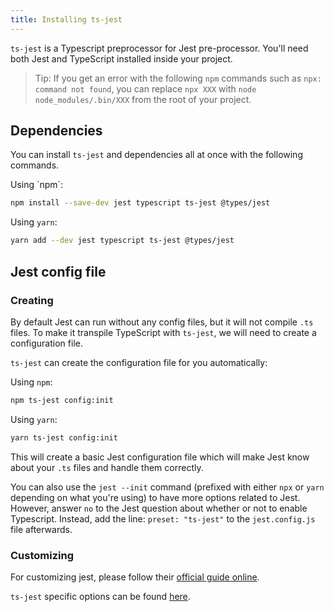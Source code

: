 ```yaml
---
title: Installing ts-jest
---
```

`ts-jest` is a Typescript preprocessor for Jest pre-processor. You'll need both Jest and TypeScript installed inside your project.

> Tip: If you get an error with the following `npm` commands such as `npx: command not found`, you can replace `npx XXX` with `node node_modules/.bin/XXX` from the root of your project.

## Dependencies

You can install `ts-jest` and dependencies all at once with the following commands.

<div class="row"><div class="col-md-6" markdown="block">
Using `npm`:

```sh
npm install --save-dev jest typescript ts-jest @types/jest
```

</div><div class="col-md-6" markdown="block">

Using `yarn`:

```sh
yarn add --dev jest typescript ts-jest @types/jest
```

</div></div>

## Jest config file

### Creating

By default Jest can run without any config files, but it will not compile `.ts` files.
To make it transpile TypeScript with `ts-jest`, we will need to create a configuration file.

`ts-jest` can create the configuration file for you automatically:
<div class="row"><div class="col-md-6" markdown="block">

Using `npm`:

```sh
npm ts-jest config:init
```

</div><div class="col-md-6" markdown="block">

Using `yarn`:

```sh
yarn ts-jest config:init
```

</div></div>

This will create a basic Jest configuration file which will make Jest know about your `.ts` files and handle them correctly.

You can also use the `jest --init` command (prefixed with either `npx` or `yarn` depending on what you're using) to have more options related to Jest.
However, answer `no` to the Jest question about whether or not to enable Typescript. Instead, add the line: `preset: "ts-jest"` to the `jest.config.js` file afterwards.

### Customizing

For customizing jest, please follow their [official guide online](https://jestjs.io/docs/en/configuration.html).

`ts-jest` specific options can be found [here](config).
